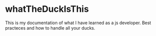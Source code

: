 # whatTheDuckIsThis
This is my documentation of what I have learned as a js developer. Best practeces and how to handle all your ducks.
